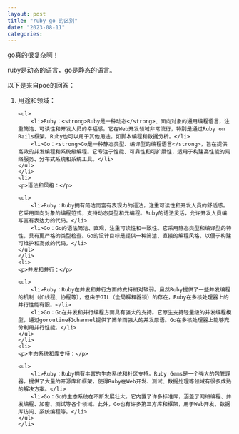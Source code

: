 ```yaml
---
layout: post
title: "ruby go 的区别"
date: "2023-08-11"
categories: 
---
```

<p>go真的很复杂啊！</p>

<p>ruby是动态的语言，go是静态的语言。</p>

<p>以下是来自poe的回答：</p>

<ol>
	<li>
	<p>用途和领域：</p>

	<ul>
		<li>Ruby：<strong>Ruby是一种动态</strong>、面向对象的通用编程语言，注重简洁、可读性和开发人员的幸福感。它在Web开发领域非常流行，特别是通过Ruby on Rails框架。Ruby也可以用于其他用途，如脚本编程和数据分析。</li>
		<li>Go：<strong>Go是一种静态类型、编译型的编程语言</strong>，旨在提供高效的并发编程和系统级编程。它专注于性能、可靠性和可扩展性，适用于构建高性能的网络服务、分布式系统和系统工具。</li>
	</ul>
	</li>
	<li>
	<p>语法和风格：</p>

	<ul>
		<li>Ruby：Ruby拥有简洁而富有表现力的语法，注重可读性和开发人员的舒适感。它采用面向对象的编程范式，支持动态类型和元编程。Ruby的语法灵活，允许开发人员编写富有表达力的代码。</li>
		<li>Go：Go的语法简洁、直观，注重可读性和一致性。它采用静态类型和编译型的特性，具有更严格的类型检查。Go的设计目标是提供一种简洁、直接的编程风格，以便于构建可维护和高效的代码。</li>
	</ul>
	</li>
	<li>
	<p>并发和并行：</p>

	<ul>
		<li>Ruby：Ruby在并发和并行方面的支持相对较弱。虽然Ruby提供了一些并发编程的机制（如线程、协程等），但由于GIL（全局解释器锁）的存在，Ruby在多核处理器上的并行性能有限。</li>
		<li>Go：Go在并发和并行编程方面具有强大的支持。它原生支持轻量级的并发编程模型，通过goroutine和channel提供了简单而强大的并发原语。Go在多核处理器上能够充分利用并行性能。</li>
	</ul>
	</li>
	<li>
	<p>生态系统和库支持：</p>

	<ul>
		<li>Ruby：Ruby拥有丰富的生态系统和社区支持。Ruby Gems是一个强大的包管理器，提供了大量的开源库和框架，使得Ruby在Web开发、测试、数据处理等领域有很多成熟的解决方案。</li>
		<li>Go：Go的生态系统在不断发展壮大。它内置了许多标准库，涵盖了网络编程、并发编程、加密、测试等各个领域。此外，Go也有许多第三方库和框架，用于Web开发、数据库访问、系统编程等。</li>
	</ul>
	</li>
</ol>

